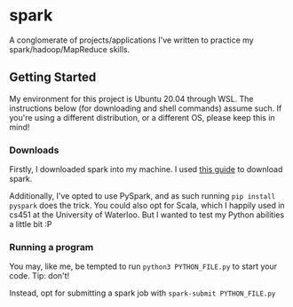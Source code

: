 # spark
A conglomerate of projects/applications I've written to practice my spark/hadoop/MapReduce skills.

## Getting Started
My environment for this project is Ubuntu 20.04 through WSL. The instructions below (for downloading and shell commands) assume such. If you're using a different distribution, or a different OS, please keep this in mind!

### Downloads

Firstly, I downloaded spark into my machine. I used [this guide](https://www.virtono.com/community/tutorial-how-to/how-to-install-apache-spark-on-ubuntu-22-04-and-centos/) to download spark.

Additionally, I've opted to use PySpark, and as such running `pip install pyspark` does the trick. You could also opt for Scala, which I happily used in cs451 at the University of Waterloo. But I wanted to test my Python abilities a little bit :P

### Running a program
You may, like me, be tempted to run `python3 PYTHON_FILE.py` to start your code. Tip: don't!

Instead, opt for submitting a spark job with `spark-submit PYTHON_FILE.py`
